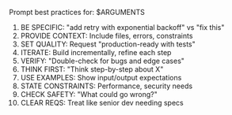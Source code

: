 Prompt best practices for: $ARGUMENTS

1. BE SPECIFIC: "add retry with exponential backoff" vs "fix this"
2. PROVIDE CONTEXT: Include files, errors, constraints
3. SET QUALITY: Request "production-ready with tests"
4. ITERATE: Build incrementally, refine each step
5. VERIFY: "Double-check for bugs and edge cases"
6. THINK FIRST: "Think step-by-step about X"
7. USE EXAMPLES: Show input/output expectations
8. STATE CONSTRAINTS: Performance, security needs
9. CHECK SAFETY: "What could go wrong?"
10. CLEAR REQS: Treat like senior dev needing specs